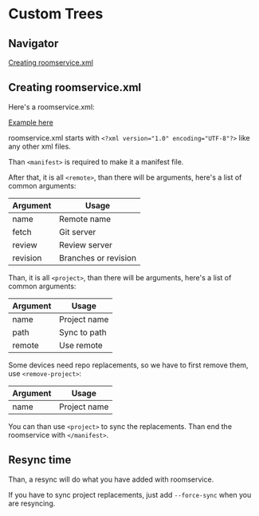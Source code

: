 Custom Trees
============

Navigator
---------
[Creating roomservice.xml](#creating-roomservice-xml)

Creating roomservice.xml
------------------------
Here's a roomservice.xml:

[Example here](https://raw.githubusercontent.com/TipzTeam/android_development_guide/master/Main%20compile%20guides/Source%20code%20compile/03.%20Add%20device%20source%20code/examplecustom.xml)

roomservice.xml starts with `<?xml version="1.0" encoding="UTF-8"?>` like any other xml files.

Than `<manifest>` is required to make it a manifest file.

After that, it is all `<remote>`, than there will be arguments, here's a list of common arguments:

Argument|Usage
--------|-----
name|Remote name
fetch|Git server
review|Review server
revision|Branches or revision

Than, it is all `<project>`, than there will be arguments, here's a list of common arguments:

Argument|Usage
--------|-----
name|Project name
path|Sync to path
remote|Use remote

Some devices need repo replacements, so we have to first remove them, use `<remove-project>`:

Argument|Usage
--------|-----
name|Project name

You can than use `<project>` to sync the replacements. Than end the roomservice with `</manifest>`.

Resync time
-----------

Than, a resync will do what you have added with roomservice.

If you have to sync project replacements, just add `--force-sync` when you are resyncing.
